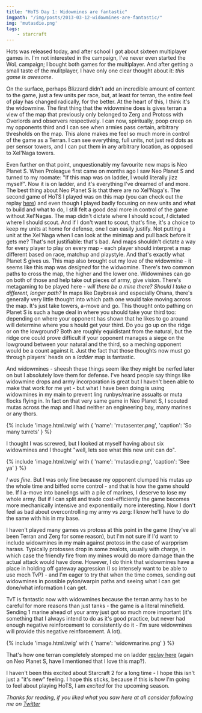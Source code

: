 ```yaml
---
title: "HoTS Day 1: Widowmines are fantastic"
imgpath: "/img/posts/2013-03-12-widowmines-are-fantastic/"
img: 'mutasdie.png'
tags:
    - starcraft
---
```


Hots was released today, and after school I got about sixteen multiplayer games in. I'm not interested in the campaign, 
I've never even started the WoL campaign; I bought both games for the multiplayer. And after getting a small taste of 
the mulitplayer, I have only one clear thought about it: _this game is awesome_.

On the surface, perhaps Blizzard didn't add an incredible amount of content to the game, just a few units per race, 
but, at least for terran, the entire feel of play has changed radically, for the better. At the heart of this, I think 
it's the widowmine. The first thing that the widowmine does is gives terran a view of the map that previously only 
belonged to Zerg and Protoss with Overlords and observers respectively. I can now, spiritually, poop creep on my opponents 
third and I can see when armies pass certain, arbitrary thresholds on the map. This alone makes me feel so much more in 
control of the game as a Terran. I can see everything, full units, not just red dots as per sensor towers, and I can put 
them in any arbitrary location, as opposed to Xel'Naga towers.

Even further on that point, unquestionably my favourite new maps is Neo Planet S. When Proleague first came on months 
ago I saw Neo Planet S and turned to my roomate: "If this map was on ladder, I would literally jizz myself". Now it is 
on ladder, and it's everything I've dreamed of and more. The best thing about Neo Planet S is that there are no Xel'Naga's. 
The second game of HoTS I played was on this map (you can check out the replay 
[here](http://fgtstarcraft.com/index.php?page=viewTopic.php&tid=115)) and even though I played badly focusing on 
new units and what to build and what to do, I still felt a good deal more in control of the game without Xel'Nagas. 
The map didn't dictate where I should scout, _I_ dictated where I should scout. And if I don't want to scout, that's fine, 
it's a choice to keep my units at home for defense, one I can easily justify. Not putting a unit at the Xel'Naga when 
I can look at the minimap and pull back before it gets me? That's not justifiable: that's bad. And maps shouldn't 
dictate a way for every player to play on every map - each player should interpret a map different based on race, 
matchup and playstyle. And that's exactly what Planet S gives us. This map also brought out my love of the widowmine - 
it seems like this map was _designed_ for the widwomine. There's two common paths to cross the map, the higher and 
the lower one. Widowmines can go on both of those and help take out pieces of army, give vision. There's metagaming to 
be played here - _will there be a mine there? Should I take a different, longer path?_ In maps like Daybreak and 
especially Ohana, there's generally very little  thought into which path one would take moving across the map. 
It's just take towers, a-move and go. This thought onto pathing on Planet S is such a huge deal in where you should 
take your third too: depending on where your opponent has shown that he likes to go around will determine where you s
hould get your third. Do you go up on the ridge or on the lowground? Both are roughly equidistant from the natural, 
but the ridge one could prove difficult if your opponent manages a siege on the lowground between your natural and the 
third, so a meching opponent would be a count against it. Just the fact that those thoughts now must go through players' 
heads on a _ladder_ map is fantastic.

And widowmines - sheesh these things seem like they might be nerfed later on but I absolutely love them for defense. 
I've heard people say things like widowmine drops and army incorporation is great but I haven't been able to make that 
work for me yet - but what I have been doing is using widowmines in my main to prevent ling runbys/marine assualts or 
muta flocks flying in. In fact on that very same game in Neo Planet S, I scouted mutas across the map and I had neither 
an engineering bay, many marines or any thors.

{% include 'image.html.twig' with {
    'name': 'mutasenter.png',
    'caption': 'So many turrets'
} %}

I thought I was screwed, but I looked at myself having about six widowmines and I thought "well, lets see what this 
new unit can do".

{% include 'image.html.twig' with {
    'name': 'mutasdie.png',
    'caption': 'See ya'
} %}

_I was fine_. But I was only fine because my opponent clumped his mutas up the whole time and biffed some control - 
and that is how the game should be. If I a-move into banelings with a pile of marines, I deserve to lose my whole army. 
But if I can split and trade cost-efficiently the game becomes more mechanically intensive and exponentially more interesting. 
Now I don't feel as bad about overcontrolling my army vs zerg: I know he'll have to do the same with his in my base.

I haven't played many games vs protoss at this point in the game (they've all been Terran and Zerg for some reason), 
but I'm not sure if I'd want to include widowmines in my main against protoss in the case of warpprism harass. 
Typically protosses drop in some zealots, usually with charge, in which case the friendly fire from my mines would do 
more damage than the actual attack would have done. However, I do think that widowmines have a place in holding off 
gateway aggression (I so intensely want to be able to use mech TvP) - and I'm eager to try that when the time comes, 
sending out widowmines in possible pylon/warpin paths and seeing what I can get done/what information I can get.

TvT is fantastic now with widowmines because the terran army has to be careful for more reasons than just tanks - the 
game is a literal minefield. Sending 1 marine ahead of your army just got so much more important (it's something that I 
always intend to do as it's good practice, but never had enough negative reinforcement to consistently do it - I'm 
sure widowmines will provide this negative reinforcement. A lot).

{% include 'image.html.twig' with {
    'name': 'widowmarine.png'
} %}

That's how one terran completely stomped me on ladder 
[replay here](http://fgtstarcraft.com/index.php?page=viewTopic.php&amp;tid=114) (again on Neo Planet S, have I mentioned 
that I love this map?).

I haven't been this excited about Starcraft 2 for a long time - I hope this isn't just a "it's new" feeling. I hope this 
sticks, because if this is how I'm going to feel about playing HoTS, I am _excited_ for the upcoming season.

_Thanks for reading, if you liked what you saw here at all consider following me on [Twitter](http://twitter.com/troypavlek)_
